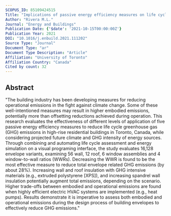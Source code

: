 ```yaml
---
SCOPUS_ID: 85109424515
Title: "Implications of passive energy efficiency measures on life cycle greenhouse gas emissions of high-rise residential building envelopes"
Author: "Rivera M.L."
Journal: "Energy and Buildings"
Publication Date: {'$date': '2021-10-15T00:00:00Z'}
Publication Year: 2021
DOI: "10.1016/j.enbuild.2021.111202"
Source Type: "Journal"
Document Type: "ar"
Document Type Description: "Article"
Affiliation: "University of Toronto"
Affiliation Country: "Canada"
Cited by count: 32
---
```


## Abstract
"The building industry has been developing measures for reducing operational emissions in the fight against climate change. Some of these well-intentioned measures may result in higher embodied emissions, potentially more than offsetting reductions achieved during operation. This research evaluates the effectiveness of different levels of application of five passive energy efficiency measures to reduce life cycle greenhouse gas (GHG) emissions in high-rise residential buildings in Toronto, Canada, while considering projected future climate and GHG intensity of energy sources. Through combining and automating life cycle assessment and energy simulation on a visual programing interface, the study evaluates 16,128 envelope variants, examining 56 wall, 12 roof, 6 window assemblies and 4 window-to-wall ratios (WWRs). Decreasing the WWR is found to be the most effective measure to reduce total envelope related GHG emissions (by about 28%). Increasing wall and roof insulation with GHG intensive materials (e.g., extruded polystyrene [XPS]), and increasing spandrel wall insulation potentially augment total emissions, depending on the scenario. Higher trade-offs between embodied and operational emissions are found when highly efficient electric HVAC systems are implemented (e.g., heat pumps). Results demonstrate it is imperative to assess both embodied and operational emissions during the design process of building envelopes to effectively reduce GHG emissions."
